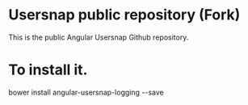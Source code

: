 
Usersnap public repository (Fork)
================================

This is the public Angular Usersnap Github repository.

To install it.
=============

bower install angular-usersnap-logging --save
